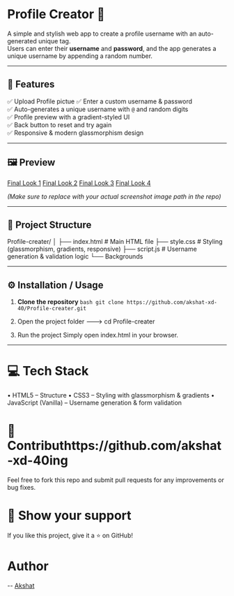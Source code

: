 # Profile Creator 🎉

A simple and stylish web app to create a profile username with an auto-generated unique tag.  
Users can enter their **username** and **password**, and the app generates a unique username by appending a random number.

---

## 🚀 **Features**
✅ Upload Profile pictue
✅ Enter a custom username & password  
✅ Auto-generates a unique username with `@` and random digits  
✅ Profile preview with a gradient-styled UI  
✅ Back button to reset and try again  
✅ Responsive & modern glassmorphism design  

---

## 🖼️ **Preview**

[Final Look 1](https://raw.githubusercontent.com/akshat-xd-40/Profile-creater/main/final_look.png)
[Final Look 2](https://raw.githubusercontent.com/akshat-xd-40/Profile-creater/main/final_look(1).png)
[Final Look 3](https://raw.githubusercontent.com/akshat-xd-40/Profile-creater/main/final_look(2).png)
[Final Look 4](https://raw.githubusercontent.com/akshat-xd-40/Profile-creater/main/final_look(3).png)

*(Make sure to replace with your actual screenshot image path in the repo)*

---

## 📂 **Project Structure**
Profile-creater/
│
├── index.html # Main HTML file
├── style.css # Styling (glassmorphism, gradients, responsive)
├── script.js # Username generation & validation logic
└── Backgrounds


---

## ⚙️ **Installation / Usage**

1. **Clone the repository**
   ```bash git clone https://github.com/akshat-xd-40/Profile-creater.git```
   
2. Open the project folder
---> cd Profile-creater

3. Run the project
Simply open index.html in your browser.

---

# 💻 Tech Stack

• HTML5 – Structure
• CSS3 – Styling with glassmorphism & gradients
• JavaScript (Vanilla) – Username generation & form validation

# 🤝 Contributhttps://github.com/akshat-xd-40ing
Feel free to fork this repo and submit pull requests for any improvements or bug fixes.

# 🌟 Show your support
If you like this project, give it a ⭐ on GitHub!

# Author
-- [Akshat](https://github.com/akshat-xd-40)

